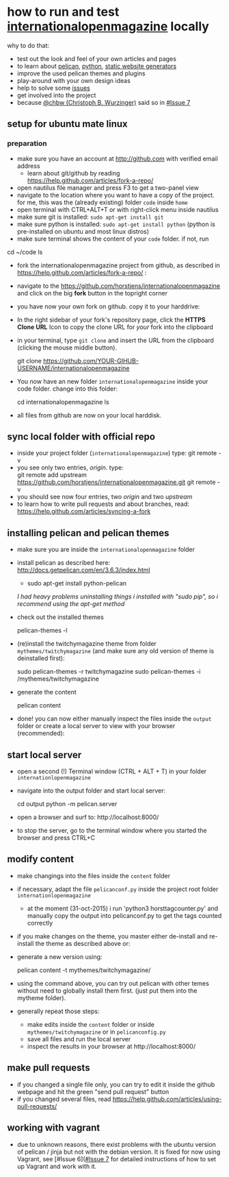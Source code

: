 # how to run and test [internationalopenmagazine](http://internationalopenmagazine.org) locally

why to do that:
  * test out the look and feel of your own articles and pages
  * to learn about [pelican](http://docs.getpelican.com/en/3.6.3/index.html), [python](http://python.org), [static website generators](https://wiki.python.org/moin/StaticSiteGenerator)
  * improve the used pelican themes and plugins
  * play-around with your own design ideas
  * help to solve some [issues](https://github.com/horstjens/internationalopenmagazine/issues)
  * get involved into the project 
  * because [@chbw (Christoph B. Wurzinger)](https://github.com/chbw) said so in [#Issue 7](https://github.com/horstjens/internationalopenmagazine/issues/7)
  
## setup for ubuntu mate linux

### preparation 

  * make sure you have an account at http://github.com with verified email address
    * learn about git/github by reading https://help.github.com/articles/fork-a-repo/
  * open nautilus file manager and press F3 to get a two-panel view
  * navigate to the location where you want to have a copy of the project. for me, this was the (already existing) folder `code` inside `home`
  * open terminal with CTRL+ALT+T or with right-click menu inside nautilus 
  * make sure git is installed: `sudo apt-get install git`
  * make sure python is installed: `sudo apt-get install python` (python is pre-installed on ubuntu and most linux distros)
  * make sure terminal shows the content of your `code` folder. if not, run

   cd ~/code
   ls

  * fork the internationalopenmagazine project from github, as described in https://help.github.com/articles/fork-a-repo/ : 
  * navigate to the https://github.com/horstjens/internationalopenmagazine and click on the big **fork** button in the topright corner
  * you have now your own fork on github. copy it to your harddrive:
  * In the right sidebar of your fork's repository page, click the **HTTPS Clone URL** Icon  to copy the clone URL for *your* fork into the clipboard
  * in your terminal, type `git clone` and insert the URL from the clipboard (clicking the mouse middle button). 

    git clone https://github.com/YOUR-GIHUB-USERNAME/internationalopenmagazine
    
  * You now have an new folder `internationalopenmagazine` inside your code folder. change into this folder:
  
    cd internationalopenmagazine
    ls
    
  * all files from github are now on your local harddisk. 

## sync local folder with official repo

  * inside your project folder (`internationalopenmagazine`) type:
     git remote -v
  * you see only two entries, *origin*. type:   
     git remote add upstream https://github.com/horstjens/internationalopenmagazine.git
     git remote -v 
  * you should see now four entries, two *origin* and two *upstream*
  * to learn how to write pull requests and about branches, read:  https://help.github.com/articles/syncing-a-fork
  
## installing pelican and pelican themes

  * make sure you are inside the `internationalopenmagazine` folder
  * install pelican as described here: http://docs.getpelican.com/en/3.6.3/index.html
    
    * sudo apt-get install python-pelican 
    
        
    *I had heavy problems uninstalling things i installed with "sudo pip", so i recommend using the apt-get method*
    
    
  * check out the installed themes
  
    pelican-themes -l
    
  * (re)install the twitchymagazine theme from folder `mythemes/twitchymagazine` (and make sure any old version of theme is deinstalled first):
  
    sudo pelican-themes -r twitchymagazine
    sudo pelican-themes -i /mythemes/twitchymagazine
    
  * generate the content
  
    pelican content
    
  * done! you can now either manually inspect the files inside the `output` folder or create a local server to view with your browser (recommended):

## start local server

  * open a second (!) Terminal window (CTRL + ALT + T) in your folder `internationlopenmagazine`
  * navigate into the output folder and start local server:
    
    cd output
    python -m pelican.server
    
  * open a browser and surf to: http://localhost:8000/
  * to stop the server, go to the terminal window where you started the browser and press CTRL+C
  
## modify content

  * make changings into the files inside the `content` folder
  * if necessary, adapt the file `pelicanconf.py` inside the project root folder `internationlopenmagazine` 
    * at the moment (31-oct-2015) i run 'python3 horsttagcounter.py' and manually copy the output into pelicanconf.py to get the tags counted correctly
  * if you make changes on the theme, you master either de-install and re-install the theme as described above or:
  * generate a new version using:
  
    pelican content -t mythemes/twitchymagazine/ 
    
  * using the command above, you can try out pelican with other temes without need to globally install them first. (just put them into the mytheme folder).
  * generally repeat those steps:
    * make edits inside the `content` folder or inside `mythemes/twitchymagazine` or in `pelicanconfig.py`
    * save all files and run the local server
    * inspect the results in your browser at http://localhost:8000/
    
## make pull requests

   * if you changed a single file only, you can try to edit it inside the github webpage and hit the green "send pull request" button
   * if you changed several files, read https://help.github.com/articles/using-pull-requests/
   
    
## working with vagrant

   * due to unknown reasons, there exist problems with the ubuntu version of pelican / jinja but not with the debian version. It is fixed for now using Vagrant, see [#Issue 6]([#Issue 7](https://github.com/horstjens/internationalopenmagazine/issues/6) for detailed instructions of how to set up Vagrant and work with it.
      
    
 

